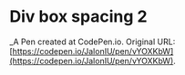# Div box spacing 2
 _A Pen created at CodePen.io. Original URL: [https://codepen.io/JalonIU/pen/vYOXKbW](https://codepen.io/JalonIU/pen/vYOXKbW).

 